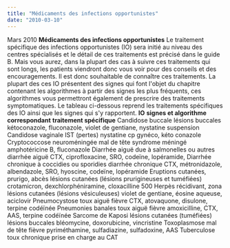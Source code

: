 ```yaml
---
title: "Médicaments des infections opportunistes"
date: "2010-03-10"
---
```


Mars 2010 **Médicaments des infections opportunistes** Le traitement spécifique des infections opportunistes (IO) sera initié au niveau des centres spécialisés et le détail de ces traitements est précisé dans le guide B. Mais vous aurez, dans la plupart des cas à suivre ces traitements qui sont longs, les patients viendront donc vous voir pour des conseils et des encouragements. Il est donc souhaitable de connaître ces traitements. La plupart des ces IO présentent des signes qui font l'objet du chapitre contenant les algorithmes à partir des signes les plus fréquents, ces algorithmes vous permettront également de prescrire des traitements symptomatiques. Le tableau ci-dessous reprend les traitements spécifiques des IO ainsi que les signes qui s'y rapportent. **IO** **signes et algorithme correspondant** **traitement spécifique** Candidose buccale lésions buccales kétoconazole, fluconazole, violet de gentiane, nystatine suspension Candidose vaginale IST (pertes) nystatine cp gynéco, kéto conazole Cryptococcose neuroméningée mal de tête syndrome méningé amphotéricine B, fluconazole Diarrhée aiguë due à salmonelles ou autres diarrhée aiguë CTX, ciprofloxacine, SRO, codeïne, lopéramide, Diarrhée chronique à coccidies ou sporidies diarrhée chronique CTX, métronidazole, albendazole, SRO, hyoscine, codeïne, lopéramide Eruptions cutanées, prurigo, abcès lésions cutanées (lésions prurigineuses et tuméfiées) crotamicron, dexchlorphéniramine, cloxacilline 500 Herpès récidivant, zona lésions cutanées (lésions vésiculeuses) violet de gentiane, éosine aqueuse, aciclovir Pneumocystose toux aiguë fièvre CTX, atovaquone, disulone, terpine codéïnée Pneumonies banales toux aiguë fièvre amoxicilline, CTX, AAS, terpine codéïnée Sarcome de Kaposi lésions cutanées (tuméfiées) lésions buccales bléomycine, doxorubicine, vincristine Toxoplasmose mal de tête fièvre pyriméthamine, sulfadiazine, sulfadoxine, AAS Tuberculose toux chronique prise en charge au CAT
